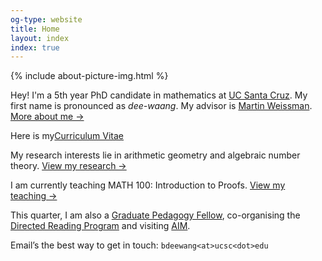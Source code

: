 ```yaml
---
og-type: website
title: Home
layout: index
index: true
---
```


{% include about-picture-img.html %}

Hey! I'm a 5th year PhD candidate in mathematics at [UC Santa Cruz](https://www.math.ucsc.edu/index.html). My first name is pronounced as *dee-waang*. My advisor is [Martin Weissman](http://martyweissman.com/).
<a href="/about" class="internal-link quarter-line-space">More about me&nbsp;→</a>

<div class="tag-list copy-buttons">
Here is my<a href="https://drive.google.com/file/d/14Qb6_G7CEKUkhOUEwx68559Rs1BCa74S/view?usp=sharing" class="btn btn-default">Curriculum Vitae</a>
</div>
<!-- <a href="https://drive.google.com/file/d/14Qb6_G7CEKUkhOUEwx68559Rs1BCa74S/view?usp=sharing" class="internal-link quarter-line-space">View my CV&nbsp;→</a> -->

My research interests lie in arithmetic geometry and algebraic number theory.
<a href="/research" class="internal-link quarter-line-space">View my research&nbsp;→</a>

I am currently teaching MATH 100: Introduction to Proofs.
<a href="/teaching" class="internal-link quarter-line-space">View my teaching&nbsp;→</a>

This quarter, I am also a [Graduate Pedagogy Fellow](https://tlc.ucsc.edu/programs/graduate-pedagogy-fellows/), co-organising the [Directed Reading Program](https://sites.google.com/ucsc.edu/drp-math/) and visiting [AIM](https://aimath.org/programs/squares/).
<!-- I also keep busy by organising and helping organise things in my department.
<a href="/service" class="internal-link quarter-line-space">View my service&nbsp;→</a> -->

<!-- Here's my<a href="https://drive.google.com/file/d/14Qb6_G7CEKUkhOUEwx68559Rs1BCa74S/view?usp=sharing" class="btn btn-default">Curriculum Vitae</a> -->

<!-- Add a one line intro and link to your about page. 
<a href="/about" class="internal-link quarter-line-space">More about me&nbsp;→</a>

Link to your frequently updated notes.  
<a href="/notes" class="internal-link quarter-line-space">Go to my notes&nbsp;→</a>

And a link to your longer-form blog posts. 
<a href="/blog" class="internal-link quarter-line-space">Read my blog&nbsp;→</a>

Keep your about page about you rather than your job with a portfolio page. 
<a href="/portfolio" class="internal-link quarter-line-space">View my portfolio&nbsp;→</a> -->

Email’s the best way to get in touch: <a onclick="copyEmailtoClipboard('{{site.email}}')"><code class="language-plaintext highlighter-rouge">bdeewang&lt;at&gt;ucsc&lt;dot&gt;edu</code></a>

<!-- <div class="tag-list copy-buttons">

<a class="btn btn-default" onclick="copyEmailtoClipboard('{{site.email}}')">Copy address</a>

<a href="mailto:{{site.email}}">Send email</a>
</div> -->

<script>

// copy email to clipboard

function copyEmailtoClipboard() {
    navigator.clipboard.writeText((arguments[0]));
}

</script>

<!-- Add you Mastodon handle here if you want to verify it
	
<p style="visibility: hidden;display: none;"><a rel="me" href="">Mastodon</a></p> -->